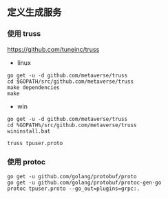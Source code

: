 ## 定义生成服务

### 使用 truss

https://github.com/tuneinc/truss

* linux
```shell
go get -u -d github.com/metaverse/truss
cd $GOPATH/src/github.com/metaverse/truss
make dependencies
make
```

* win
```shell
go get -u -d github.com/metaverse/truss
cd %GOPATH%/src/github.com/metaverse/truss
wininstall.bat
```

```shell
truss tpuser.proto
```

###  使用 protoc

```shell
go get -u github.com/golang/protobuf/proto
go get -u github.com/golang/protobuf/protoc-gen-go
protoc tpuser.proto --go_out=plugins=grpc:.
```
